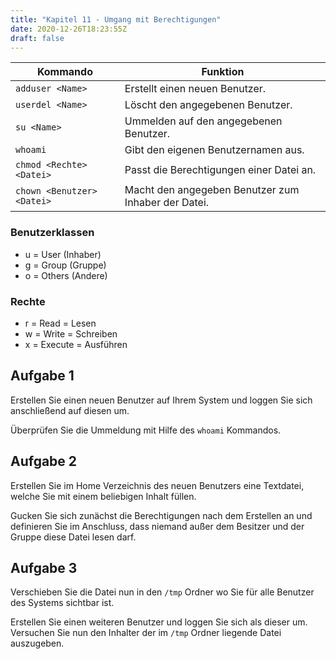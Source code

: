 ```yaml
---
title: "Kapitel 11 - Umgang mit Berechtigungen"
date: 2020-12-26T18:23:55Z
draft: false
---
```


| Kommando      | Funktion      |
| ------------- | ------------- |
| `adduser <Name>` | Erstellt einen neuen Benutzer. |
| `userdel <Name>` | Löscht den angegebenen Benutzer. |
| `su <Name>` | Ummelden auf den angegebenen Benutzer. |
| `whoami` | Gibt den eigenen Benutzernamen aus. |
| `chmod <Rechte> <Datei>` | Passt die Berechtigungen einer Datei an. |
| `chown <Benutzer> <Datei>` | Macht den angegeben Benutzer zum Inhaber der Datei. |

### Benutzerklassen
- u = User (Inhaber)
- g = Group (Gruppe)
- o = Others (Andere)

### Rechte
- r = Read = Lesen
- w = Write = Schreiben
- x = Execute = Ausführen

## Aufgabe 1
Erstellen Sie einen neuen Benutzer auf Ihrem System und loggen Sie sich anschließend auf diesen um.

Überprüfen Sie die Ummeldung mit Hilfe des `whoami` Kommandos.

## Aufgabe 2
Erstellen Sie im Home Verzeichnis des neuen Benutzers eine Textdatei, welche Sie mit einem beliebigen Inhalt füllen. 

Gucken Sie sich zunächst die Berechtigungen nach dem Erstellen an und definieren Sie im Anschluss, dass niemand außer dem Besitzer und der Gruppe diese Datei lesen darf.

## Aufgabe 3
Verschieben Sie die Datei nun in den `/tmp` Ordner wo Sie für alle Benutzer des Systems sichtbar ist.

Erstellen Sie einen weiteren Benutzer und loggen Sie sich als dieser um. Versuchen Sie nun den Inhalter der im `/tmp` Ordner liegende Datei auszugeben.